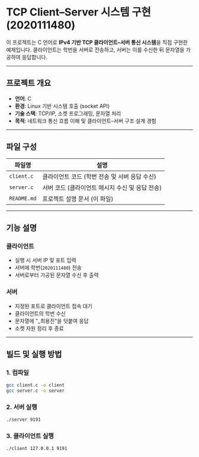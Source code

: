 # TCP Client–Server 시스템 구현 (2020111480)

이 프로젝트는 C 언어로 **IPv4 기반 TCP 클라이언트–서버 통신 시스템**을 직접 구현한 예제입니다. 클라이언트는 학번을 서버로 전송하고, 서버는 이를 수신한 뒤 문자열을 가공하여 응답합니다.

---

## 프로젝트 개요

- **언어**: C
- **환경**: Linux 기반 시스템 호출 (socket API)
- **기술 스택**: TCP/IP, 소켓 프로그래밍, 문자열 처리
- **목적**: 네트워크 통신 흐름 이해 및 클라이언트–서버 구조 설계 경험

---

## 파일 구성

| 파일명 | 설명 |
|--------|------|
| `client.c` | 클라이언트 코드 (학번 전송 및 서버 응답 수신) |
| `server.c` | 서버 코드 (클라이언트 메시지 수신 및 응답 전송) |
| `README.md` | 프로젝트 설명 문서 (이 파일) |

---

## 기능 설명

### 클라이언트
- 실행 시 서버 IP 및 포트 입력
- 서버에 학번(`2020111480`) 전송
- 서버로부터 가공된 문자열 수신 후 출력

### 서버
- 지정된 포트로 클라이언트 접속 대기
- 클라이언트의 학번 수신
- 문자열에 "_최용진"을 덧붙여 응답
- 소켓 자원 정리 후 종료

---

## 빌드 및 실행 방법

### 1. 컴파일
```bash
gcc client.c -o client
gcc server.c -o server
```

### 2. 서버 실행
```bash
./server 9191
```

### 3. 클라이언트 실행
```bash
./client 127.0.0.1 9191
```
